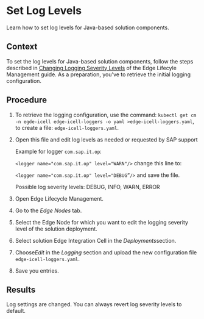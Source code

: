 <!-- loio8e58ec4174764c94adb86ccbaa14af5d -->

# Set Log Levels

Learn how to set log levels for Java-based solution components.



## Context

To set the log levels for Java-based solution components, follow the steps described in [Changing Logging Severity Levels](https://help.sap.com/docs/EDGE_LIFECYCLE_MANAGEMENT/9d5719aae5aa4d479083253ba79c23f9/1ce54d8bd96340c9b018ac80494a06af.html?q=Changing%20Logging%20Severity%20Levels) of the Edge Lifecyle Management guide. As a preparation, you've to retrieve the initial logging configuration.



## Procedure

1.  To retrieve the logging configuration, use the command: `kubectl get cm -n egde-icell edge-icell-loggers -o yaml >edge-icell-loggers.yaml`, to create a file: `edge-icell-loggers.yaml`.

2.  Open this file and edit log levels as needed or requested by SAP support

    Example for logger `com.sap.it.op`:

    `<logger name="com.sap.it.op" level="WARN"/>` change this line to:

    `<logger name="com.sap.it.op" level="DEBUG”/>` and save the file.

    Possible log severity levels: DEBUG, INFO, WARN, ERROR

3.  Open Edge Lifecycle Management.

4.  Go to the *Edge Nodes* tab.

5.  Select the Edge Node for which you want to edit the logging severity level of the solution deployment.

6.  Select solution Edge Integration Cell in the *Deployments*section.

7.  Choose*Edit* in the *Logging* section and upload the new configuration file `edge-icell-loggers.yaml`.

8.  Save you entries.




<a name="loio8e58ec4174764c94adb86ccbaa14af5d__result_jkw_dnm_fvb"/>

## Results

Log settings are changed. You can always revert log severity levels to default.

